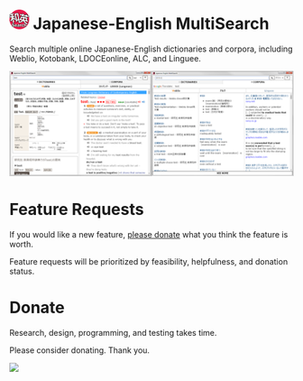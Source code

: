 <h1><img src="https://raw.githubusercontent.com/krausekai/japanese-english-multisearch/master/build/icon.png" width="35px"> Japanese-English MultiSearch</h1>

Search multiple online Japanese-English dictionaries and corpora, including Weblio, Kotobank, LDOCEonline, ALC, and Linguee.

![Screenshot](/build/screenshot.png?raw=true "Version 0.2.0")

<h1>Feature Requests</h1>

If you would like a new feature, [please donate](https://krausekai.com/donate) what you think the feature is worth.

Feature requests will be prioritized by feasibility, helpfulness, and donation status.

<h1>Donate</h1>

Research, design, programming, and testing takes time.

Please consider donating. Thank you.

<a href="https://krausekai.com/donate"><img src="https://i.imgur.com/chfDVUo.png" width="150px"></a>
